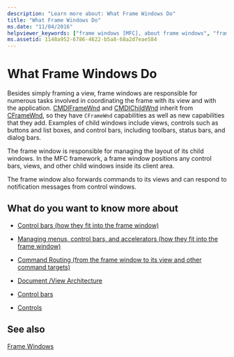 ```yaml
---
description: "Learn more about: What Frame Windows Do"
title: "What Frame Windows Do"
ms.date: "11/04/2016"
helpviewer_keywords: ["frame windows [MFC], about frame windows", "frame windows [MFC], tasks", "MFC, frame windows"]
ms.assetid: 1148a952-6786-4622-b5a8-68a2d7eae584
---
```

# What Frame Windows Do

Besides simply framing a view, frame windows are responsible for numerous tasks involved in coordinating the frame with its view and with the application. [CMDIFrameWnd](../mfc/reference/cmdiframewnd-class.md) and [CMDIChildWnd](../mfc/reference/cmdichildwnd-class.md) inherit from [CFrameWnd](../mfc/reference/cframewnd-class.md), so they have `CFrameWnd` capabilities as well as new capabilities that they add. Examples of child windows include views, controls such as buttons and list boxes, and control bars, including toolbars, status bars, and dialog bars.

The frame window is responsible for managing the layout of its child windows. In the MFC framework, a frame window positions any control bars, views, and other child windows inside its client area.

The frame window also forwards commands to its views and can respond to notification messages from control windows.

## What do you want to know more about

- [Control bars (how they fit into the frame window)](../mfc/control-bars.md)

- [Managing menus, control bars, and accelerators (how they fit into the frame window)](../mfc/managing-menus-control-bars-and-accelerators.md)

- [Command Routing (from the frame window to its view and other command targets)](../mfc/command-routing.md)

- [Document /View Architecture](../mfc/document-view-architecture.md)

- [Control bars](../mfc/control-bars.md)

- [Controls](../mfc/controls-mfc.md)

## See also

[Frame Windows](../mfc/frame-windows.md)
